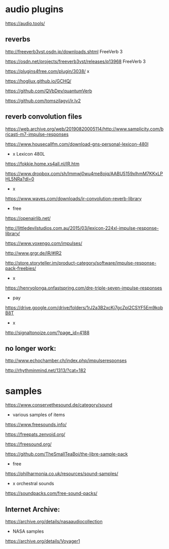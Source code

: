 # audio plugins

https://audio.tools/

## reverbs

http://freeverb3vst.osdn.jp/downloads.shtml
FreeVerb 3

https://osdn.net/projects/freeverb3vst/releases/p13968
FreeVerb 3

https://plugins4free.com/plugin/3038/
x

https://hogliux.github.io/GCHQ/

https://github.com/QVbDev/quantumVerb

https://github.com/tomszilagyi/ir.lv2

## reverb convolution files

https://web.archive.org/web/20190820005114/http://www.samplicity.com/bricasti-m7-impulse-responses

https://www.housecallfm.com/download-gns-personal-lexicon-480l
- x Lexicon 480L

https://fokkie.home.xs4all.nl/IR.htm

https://www.dropbox.com/sh/lmmwj0wu4me8ojq/AABU5159xlhmM7KKxLPHL5NRa?dl=0
- x

https://www.waves.com/downloads/ir-convolution-reverb-library
- free

https://openairlib.net/

http://littledevilstudios.com.au/2015/03/lexicon-224xl-impulse-response-library/

https://www.voxengo.com/impulses/

http://www.grgr.de/IR/#IR2

http://store.storyteller.im/product-category/software/impulse-response-pack-freebies/
- x 

https://henryolonga.onfastspring.com/dre-triple-seven-impulse-responses
- pay

https://drive.google.com/drive/folders/1rJ2a3B2xcKj7gcZpl2CSYF5Em9kobB8T
- x

http://signaltonoize.com/?page_id=4188

## no longer work:

http://www.echochamber.ch/index.php/impulseresponses

http://rhythminmind.net/1313/?cat=182


# samples

https://www.conservethesound.de/category/sound
- various samples of items

https://www.freesounds.info/

https://freepats.zenvoid.org/

https://freesound.org/

https://github.com/TheSmallTeaBoi/the-libre-sample-pack
- free
 
https://philharmonia.co.uk/resources/sound-samples/
- x orchestral sounds

https://soundpacks.com/free-sound-packs/

## Internet Archive:

https://archive.org/details/nasaaudiocollection
- NASA samples

https://archive.org/details/Voyager1

